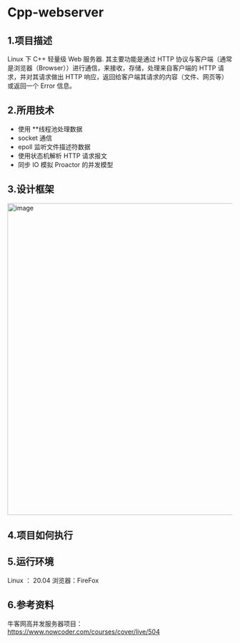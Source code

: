 # Cpp-webserver

## 1.项目描述
Linux 下 C++ 轻量级 Web 服务器.
其主要功能是通过 HTTP 协议与客户端（通常是浏览器（Browser））进行通信，来接收，存储，处理来自客户端的 HTTP 请求，并对其请求做出 HTTP 响应，返回给客户端其请求的内容（文件、网页等）或返回一个 Error 信息。

## 2.所用技术
- 使用 **线程池处理数据
- socket 通信
- epoll 监听文件描述符数据
- 使用状态机解析 HTTP 请求报文
- 同步 IO 模拟 Proactor 的并发模型


## 3.设计框架
<img width="699" alt="image" src="https://user-images.githubusercontent.com/22310531/153018656-0d1f891d-7bf4-430d-b01c-e04bab9b69e5.png">

## 4.项目如何执行


## 5.运行环境
Linux ： 20.04
浏览器：FireFox

## 6.参考资料
牛客网高并发服务器项目：https://www.nowcoder.com/courses/cover/live/504
